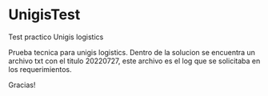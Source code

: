 # UnigisTest
Test practico Unigis logistics

Prueba tecnica para unigis logistics. Dentro de la solucion se encuentra un archivo txt con el titulo 20220727, 
este archivo es el log que se solicitaba en los requerimientos.

Gracias!
